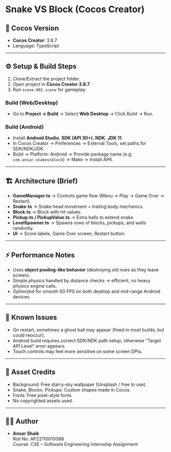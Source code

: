 # Snake VS Block (Cocos Creator)

## 📌 Cocos Version
- **Cocos Creator**: 3.8.7  
- Language: TypeScript  

---

## ⚙️ Setup & Build Steps
1. Clone/Extract the project folder.  
2. Open project in **Cocos Creator 3.8.7**.  
3. Run `scene-002.scene` for gameplay.  

### Build (Web/Desktop)
- Go to **Project → Build** → Select **Web Desktop** → Click Build → Run.  

### Build (Android)
- Install **Android Studio**, **SDK (API 30+)**, **NDK**, **JDK 11**.  
- In Cocos Creator → Preferences → External Tools, set paths for SDK/NDK/JDK.  
- Build → Platform: Android → Provide package name (e.g. `com.ansar.snakevsblock`) → Make → Install APK.

---

## 🏗️ Architecture (Brief)
- **GameManager.ts** → Controls game flow (Menu → Play → Game Over → Restart).  
- **Snake.ts** → Snake head movement + trailing body mechanics.  
- **Block.ts** → Block with hit values.  
- **Pickup.ts / PickupValue.ts** → Extra balls to extend snake.  
- **LevelSpawner.ts** → Spawns rows of blocks, pickups, and walls randomly.  
- **UI** → Score labels, Game Over screen, Restart button.  

---

## ⚡ Performance Notes
- Uses **object pooling-like behavior** (destroying old rows as they leave screen).  
- Simple physics handled by distance checks → efficient, no heavy physics engine calls.  
- Optimized for smooth 60 FPS on both desktop and mid-range Android devices.  

---

## 🐞 Known Issues
- On restart, sometimes a ghost ball may appear (fixed in most builds, but could reoccur).  
- Android build requires correct SDK/NDK path setup; otherwise "Target API Level" error appears.  
- Touch controls may feel more sensitive on some screen DPIs.  

---

## 🎨 Asset Credits
- Background: Free starry-sky wallpaper (Unsplash / free to use).  
- Snake, Blocks, Pickups: Custom shapes made in Cocos.  
- Fonts: Free pixel-style fonts.  
- No copyrighted assets used.  

---

## 👨‍💻 Author
- **Ansar Shaik**  
  Roll No: AP22110010088  
  Course: CSE – Software Engineering Internship Assignment  


